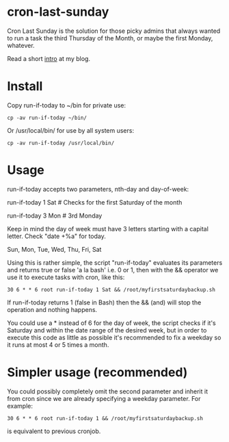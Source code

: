 cron-last-sunday
================

Cron Last Sunday is the solution for those picky admins that always wanted to run a task the third Thursday of the Month, or maybe the first Monday, whatever.

Read a short [intro](http://xr09.github.io/cron-scheduling-for-the-fancy.html) at my blog.


Install
=======

Copy run-if-today to ~/bin for private use:

    cp -av run-if-today ~/bin/

Or /usr/local/bin/ for use by all system users:

    cp -av run-if-today /usr/local/bin/


Usage
=====

run-if-today accepts two parameters, nth-day and day-of-week:


run-if-today 1 Sat # Checks for the first Saturday of the month

run-if-today 3 Mon # 3rd Monday


Keep in mind the day of week must have 3 letters starting with a capital letter. Check "date +%a" for today.

Sun, Mon, Tue, Wed, Thu, Fri, Sat



Using this is rather simple, the script "run-if-today" evaluates its parameters and returns true or false 'a la bash' i.e. 0 or 1, then with the && operator we use it to execute tasks with cron, like this:

    30 6 * * 6 root run-if-today 1 Sat && /root/myfirstsaturdaybackup.sh


If run-if-today returns 1 (false in Bash) then the && (and) will stop the operation and nothing happens.

You could use a * instead of 6 for the day of week, the script checks if it's Saturday and within the date range of the desired week, but in order to execute this code as little as possible it's recommended to fix a weekday so it runs at most 4 or 5 times a month.


Simpler usage (recommended)
===========================

You could possibly completely omit the second parameter and inherit it from cron since we are already specifying a weekday parameter. For example:


    30 6 * * 6 root run-if-today 1 && /root/myfirstsaturdaybackup.sh

is equivalent to previous cronjob.
